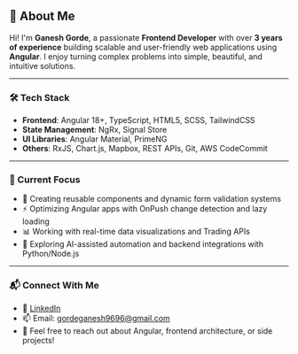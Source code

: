 ## 👋 About Me

Hi! I'm **Ganesh Gorde**, a passionate **Frontend Developer** with over **3 years of experience** building scalable and user-friendly web applications using **Angular**. I enjoy turning complex problems into simple, beautiful, and intuitive solutions.

---

### 🛠️ Tech Stack

- **Frontend**: Angular 18+, TypeScript, HTML5, SCSS, TailwindCSS
- **State Management**: NgRx, Signal Store
- **UI Libraries**: Angular Material, PrimeNG
- **Others**: RxJS, Chart.js, Mapbox, REST APIs, Git, AWS CodeCommit

---

### 🚀 Current Focus

- 🔧 Creating reusable components and dynamic form validation systems  
- ⚡ Optimizing Angular apps with OnPush change detection and lazy loading  
- 📊 Working with real-time data visualizations and Trading APIs  
- 🧠 Exploring AI-assisted automation and backend integrations with Python/Node.js

---

### 📬 Connect With Me

- 💼 [LinkedIn](https://www.linkedin.com/in/ganesh-gorde)  
- 📫 Email: gordeganesh9696@gmail.com  
- 💬 Feel free to reach out about Angular, frontend architecture, or side projects!
